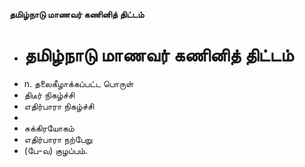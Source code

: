 **தமிழ்நாடு மாணவர் கணினித் திட்டம்**
- # தமிழ்நாடு மாணவர் கணினித் திட்டம்
- n. தலைகீழாக்கப்பட்ட பொருள்
- திடீர் நிகழ்ச்சி
- எதிர்பாரா நிகழ்ச்சி
-
- சுக்கிரயோகம்
- எதிர்பாரா நற்பேறு
- (பே-வ) குழப்பம்.

